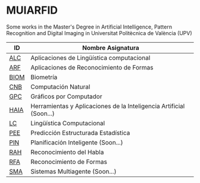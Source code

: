 # MUIARFID
Some works in the Master's Degree in Artificial Intelligence, Pattern Recognition and Digital Imaging in Universitat Politècnica de València (UPV)


| ID | Nombre Asignatura |
| ------------- | ------------- |
| [ALC](./ALC) | Aplicaciones de Lingüística computacional |
| [ARF](./ARF)  | Aplicaciones de Reconocimiento de Formas |
| [BIOM](./BIOM)  | Biometría |
| [CNB](./CNB)  | Computación Natural |
| [GPC](./GPC)  | Gráficos por Computador  |
| [HAIA](./HAIA) | Herramientas y Aplicaciones de la Inteligencia Artificial (Soon...) |
| [LC](./LC)  | Lingüística Computacional  |
| [PEE](./PEE)  | Predicción Estructurada Estadística |
| [PIN](./PIN)  | Planificación Inteligente (Soon...)  |
| [RAH](./RAH)  | Reconocimiento del Habla  |
| [RFA](./RFA)  | Reconocimiento de Formas  |
| [SMA](./SMA)  | Sistemas Multiagente (Soon...)  |
